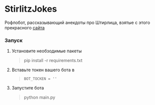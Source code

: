# StirlitzJokes
Рофлобот, рассказывающий анекдоты про Штирлица, взятые с этого прекрасного [сайта](https://www.anekdot.ru/tags/%D0%A8%D1%82%D0%B8%D1%80%D0%BB%D0%B%D1%86) 

### Запуск 

1.  Установите необзодимые пакеты
    > pip install -r requirements.txt
2.  Вставьте токен вашего бота в
    > ```BOT_TOCKEN = ''```
3.  Запустите бота
    > python main.py
